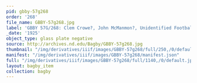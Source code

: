 ```yaml
---
pid: gbby-57g268
order: '268'
file_name: GBBY-57g268.jpg
label: 'GBBY 57G/268: Clem Crowe?, John McManmon?, Unidentified Football - c1925'
_date: '1925'
object_type: glass plate negative
source: http://archives.nd.edu/Bagby/GBBY-57g268.jpg
thumbnail: "/img/derivatives/iiif/images/GBBY-57g268/full/250,/0/default.jpg"
manifest: "/img/derivatives/iiif/images/GBBY-57g268/manifest.json"
full: "/img/derivatives/iiif/images/GBBY-57g268/full/1140,/0/default.jpg"
layout: bagby_item
collection: bagby
---
```

